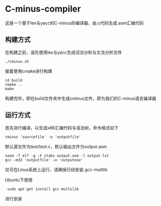 # C-minus-compiler

这是一个基于lex与yacc的C-minus的编译器，由.c代码生成.asm汇编代码

## 构建方式

在构建之前，请先使用lex与yacc生成词法分析与文法分析文件

```shell
./cminus.sh
```

接着使用cmake进行构建

```shell
cd build
cmake ..
make
```

构建完毕，即在build文件夹中生成cminus文件，即为我们的C-minus语言编译器

## 运行方式

首先进行编译，以生成x86汇编代码与语法树，命令格式如下

```shell
cminus 'sourcefile' -o 'outputfile'
```

默认源文件为test/test.c，默认输出文件为output.asm

```shell
nasm -f elf -g -F stabs output.asm -l output.lst
gcc –m32 'outputfile' –o 'outputexe'
```

仅可在Linux系统上运行，请确保已经安装 gcc-multlib

Ubuntu下使用

```shell
 sudo apt-get install gcc-multilib
```

进行安装
